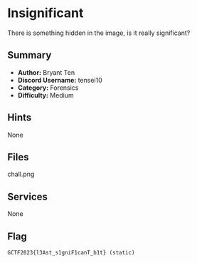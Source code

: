 Insignificant
===
There is something hidden in the image, is it really significant?

## Summary
* **Author:** Bryant Ten
* **Discord Username:** tensei10
* **Category:** Forensics
* **Difficulty:** Medium

## Hints
None

## Files
chall.png

## Services
None

## Flag
```
GCTF2023{l3Ast_s1gniF1canT_b1t} (static)
```